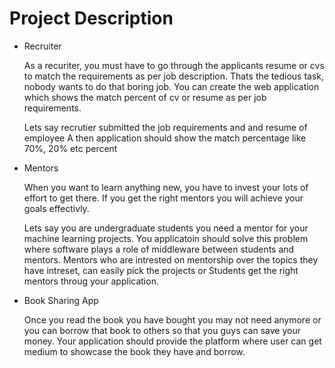 # Project Description
- Recruiter

  As a recuriter, you must have to go through the applicants resume or cvs to match the requirements as per job description.     Thats the tedious task, nobody wants to do that boring job. You can create the web application which shows the match percent 
  of cv or resume as per job requirements. 
  
  Lets say recrutier submitted the job requirements and and resume of employee A then application should show the match         percentage like 70%, 20% etc percent 

 
- Mentors
  
  When you want to learn anything new, you have to invest your lots of effort to get there. If you get the right mentors 
  you will achieve your goals effectivly. 
  
  Lets say you are undergraduate students you need a mentor for your machine learning projects. You applicatoin should solve     this problem where software plays a role of middleware between students and mentors. Mentors who are intrested on mentorship   over the topics they have intreset, can easily pick the projects or Students get the right mentors throug your application.
  
- Book Sharing App

  Once you read the book you have bought you may not need anymore or you can borrow that book to others so that you guys can     save your money. Your application should provide the platform where user can get medium to showcase the book they have and     borrow. 
